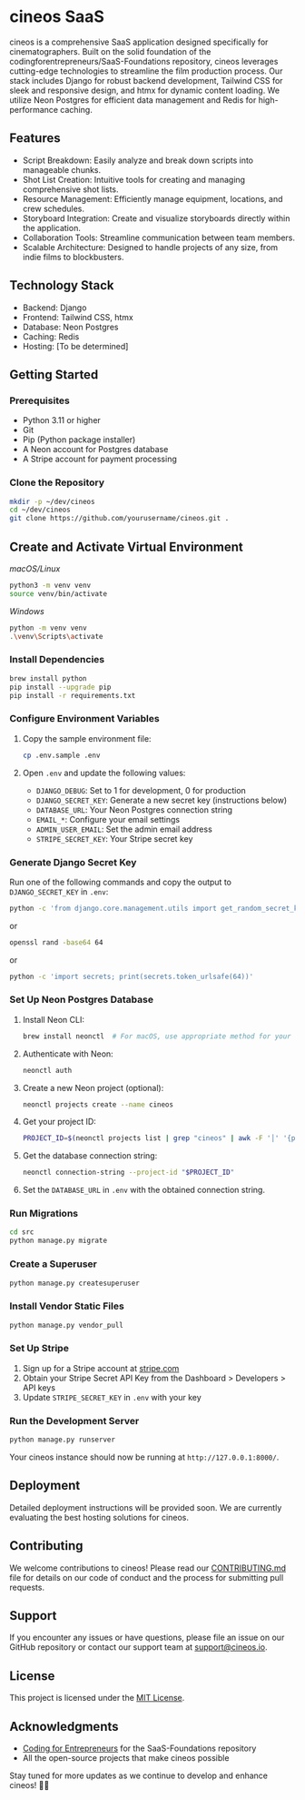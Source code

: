 # cineos SaaS


cineos is a comprehensive SaaS application designed specifically for cinematographers. Built on the solid foundation of the codingforentrepreneurs/SaaS-Foundations repository, cineos leverages cutting-edge technologies to streamline the film production process. Our stack includes Django for robust backend development, Tailwind CSS for sleek and responsive design, and htmx for dynamic content loading. We utilize Neon Postgres for efficient data management and Redis for high-performance caching.

## Features

- Script Breakdown: Easily analyze and break down scripts into manageable chunks.
- Shot List Creation: Intuitive tools for creating and managing comprehensive shot lists.
- Resource Management: Efficiently manage equipment, locations, and crew schedules.
- Storyboard Integration: Create and visualize storyboards directly within the application.
- Collaboration Tools: Streamline communication between team members.
- Scalable Architecture: Designed to handle projects of any size, from indie films to blockbusters.

## Technology Stack

- Backend: Django
- Frontend: Tailwind CSS, htmx
- Database: Neon Postgres
- Caching: Redis
- Hosting: [To be determined]

## Getting Started

### Prerequisites

- Python 3.11 or higher
- Git
- Pip (Python package installer)
- A Neon account for Postgres database
- A Stripe account for payment processing

### Clone the Repository

```bash
mkdir -p ~/dev/cineos
cd ~/dev/cineos
git clone https://github.com/yourusername/cineos.git .
```

## Create and Activate Virtual Environment

*macOS/Linux*
```bash
python3 -m venv venv
source venv/bin/activate
```

*Windows*
```bash
python -m venv venv
.\venv\Scripts\activate
```

### Install Dependencies

```bash
brew install python
pip install --upgrade pip
pip install -r requirements.txt
```

### Configure Environment Variables

1. Copy the sample environment file:
   ```bash
   cp .env.sample .env
   ```

2. Open `.env` and update the following values:
   - `DJANGO_DEBUG`: Set to 1 for development, 0 for production
   - `DJANGO_SECRET_KEY`: Generate a new secret key (instructions below)
   - `DATABASE_URL`: Your Neon Postgres connection string
   - `EMAIL_*`: Configure your email settings
   - `ADMIN_USER_EMAIL`: Set the admin email address
   - `STRIPE_SECRET_KEY`: Your Stripe secret key

### Generate Django Secret Key

Run one of the following commands and copy the output to `DJANGO_SECRET_KEY` in `.env`:

```bash
python -c 'from django.core.management.utils import get_random_secret_key; print(get_random_secret_key())'
```
or
```bash
openssl rand -base64 64
```
or
```bash
python -c 'import secrets; print(secrets.token_urlsafe(64))'
```

### Set Up Neon Postgres Database

1. Install Neon CLI:
   ```bash
   brew install neonctl  # For macOS, use appropriate method for your OS
   ```

2. Authenticate with Neon:
   ```bash
   neonctl auth
   ```

3. Create a new Neon project (optional):
   ```bash
   neonctl projects create --name cineos
   ```

4. Get your project ID:
   ```bash
   PROJECT_ID=$(neonctl projects list | grep "cineos" | awk -F '│' '{print $2}' | xargs)
   ```

5. Get the database connection string:
   ```bash
   neonctl connection-string --project-id "$PROJECT_ID"
   ```

6. Set the `DATABASE_URL` in `.env` with the obtained connection string.

### Run Migrations

```bash
cd src
python manage.py migrate
```

### Create a Superuser

```bash
python manage.py createsuperuser
```

### Install Vendor Static Files

```bash
python manage.py vendor_pull
```

### Set Up Stripe

1. Sign up for a Stripe account at [stripe.com](https://www.stripe.com)
2. Obtain your Stripe Secret API Key from the Dashboard > Developers > API keys
3. Update `STRIPE_SECRET_KEY` in `.env` with your key

### Run the Development Server

```bash
python manage.py runserver
```

Your cineos instance should now be running at `http://127.0.0.1:8000/`.

## Deployment

Detailed deployment instructions will be provided soon. We are currently evaluating the best hosting solutions for cineos.

## Contributing

We welcome contributions to cineos! Please read our [CONTRIBUTING.md](CONTRIBUTING.md) file for details on our code of conduct and the process for submitting pull requests.

## Support

If you encounter any issues or have questions, please file an issue on our GitHub repository or contact our support team at support@cineos.io.

## License

This project is licensed under the [MIT License](LICENSE.md).

## Acknowledgments

- [Coding for Entrepreneurs](https://www.codingforentrepreneurs.com/) for the SaaS-Foundations repository
- All the open-source projects that make cineos possible

Stay tuned for more updates as we continue to develop and enhance cineos! 🎥🚀
